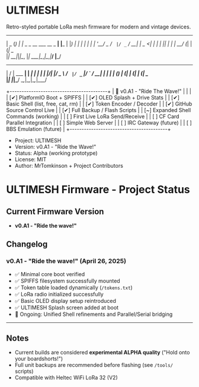 # ULTIMESH
Retro-styled portable LoRa mesh firmware for modern and vintage devices.

 ____  _ _ _                         _
|  _ \(_) | |_   _ _ __ ___  __ _  __| |___
| |_) | | | | | | | '__/ _ \/ _` |/ _` / __|
|  _ <| | | | |_| | | |  __/ (_| | (_| \__ \
|_| \_\_|_|_|\__, |_|  \___|\__,_|\__,_|___/
             |___/
 __  __           _     _     _
|  \/  | ___   __| | __| | __| |___
| |\/| |/ _ \ / _` |/ _` |/ _` / __|
| |  | | (_) | (_| | (_| | (_| \__ \
|_|  |_|\___/ \__,_|\__,_|\__,_|___/

+-----------------------------------------+
| 🌊 v0.A1 - "Ride The Wave!"              |
|                                         |
| [✔] PlatformIO Boot + SPIFFS            |
| [✔] OLED Splash + Drive Stats           |
| [✔] Basic Shell (list, free, cat, rm)   |
| [✔] Token Encoder / Decoder             |
| [✔] GitHub Source Control Live          |
| [✔] Full Backup / Flash Scripts         |
| [~] Expanded Shell Commands (working)   |
| [ ] First Live LoRa Send/Receive         |
| [ ] CF Card Parallel Integration        |
| [ ] Simple Web Server                   |
| [ ] IRC Gateway (future)                |
| [ ] BBS Emulation (future)              |
+-----------------------------------------+



- Project: ULTIMESH
- Version: v0.A1 - "Ride the Wave!"
- Status: Alpha (working prototype)
- License: MIT
- Author: MrTomkinson + Project Contributors


# ULTIMESH Firmware - Project Status

## Current Firmware Version
- **v0.A1 - "Ride the wave!"**

## Changelog

### v0.A1 - "Ride the wave!" (April 26, 2025)
- ✅ Minimal core boot verified
- ✅ SPIFFS filesystem successfully mounted
- ✅ Token table loaded dynamically (`/tokens.txt`)
- ✅ LoRa radio initialized successfully
- ✅ Basic OLED display setup reintroduced
- ✅ ULTIMESH Splash screen added at boot
- 🚧 Ongoing: Unified Shell refinements and Parallel/Serial bridging

---

## Notes
- Current builds are considered **experimental ALPHA quality** ("Hold onto your boardshorts!")
- Full unit backups are recommended before flashing (see `/tools/` scripts)
- Compatible with Heltec WiFi LoRa 32 (V2)
